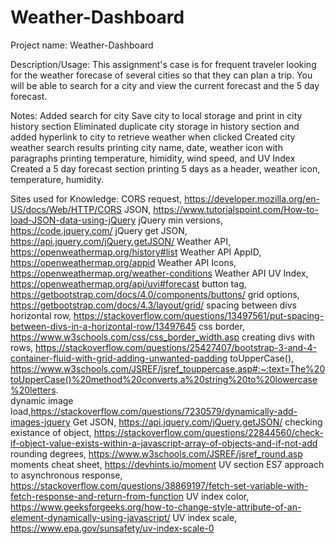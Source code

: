 # Weather-Dashboard

Project name: Weather-Dashboard

Description/Usage: 
This assignment's case is for frequent traveler looking for the weather forecase of several cities so that they can plan a trip.
You will be able to search for a city and view the current forecast and the 5 day forecast.

Notes:
Added search for city
Save city to local storage and print in city history section
Eliminated duplicate city storage in history section and added hyperlink to city to retrieve weather when clicked
Created city weather search results printing city name, date, weather icon with paragraphs printing temperature, himidity, wind speed, and UV Index
Created a 5 day forecast section printing 5 days as a header, weather icon, temperature, humidity.  


Sites used for Knowledge:
CORS request, https://developer.mozilla.org/en-US/docs/Web/HTTP/CORS
JSON, https://www.tutorialspoint.com/How-to-load-JSON-data-using-jQuery 
jQuery min versions, https://code.jquery.com/ 
jQuery get JSON, https://api.jquery.com/jQuery.getJSON/ 
Weather API, https://openweathermap.org/history#list 
Weather API AppID, https://openweathermap.org/appid 
Weather API Icons, https://openweathermap.org/weather-conditions 
Weather API UV Index, https://openweathermap.org/api/uvi#forecast 
button tag, https://getbootstrap.com/docs/4.0/components/buttons/ 
grid options, https://getbootstrap.com/docs/4.3/layout/grid/ 
spacing between divs horizontal row, https://stackoverflow.com/questions/13497561/put-spacing-between-divs-in-a-horizontal-row/13497645 
css border, https://www.w3schools.com/css/css_border_width.asp 
creating divs with rows, https://stackoverflow.com/questions/25427407/bootstrap-3-and-4-container-fluid-with-grid-adding-unwanted-padding 
toUpperCase(), https://www.w3schools.com/JSREF/jsref_touppercase.asp#:~:text=The%20toUpperCase()%20method%20converts,a%20string%20to%20lowercase%20letters.  
dynamic image load,https://stackoverflow.com/questions/7230579/dynamically-add-images-jquery 
Get JSON, https://api.jquery.com/jQuery.getJSON/
checking existance of object, https://stackoverflow.com/questions/22844560/check-if-object-value-exists-within-a-javascript-array-of-objects-and-if-not-add 
rounding degrees, https://www.w3schools.com/JSREF/jsref_round.asp 
moments cheat sheet, https://devhints.io/moment
UV section ES7 approach to asynchronous response, https://stackoverflow.com/questions/38869197/fetch-set-variable-with-fetch-response-and-return-from-function 
UV index color, https://www.geeksforgeeks.org/how-to-change-style-attribute-of-an-element-dynamically-using-javascript/ 
UV index scale, https://www.epa.gov/sunsafety/uv-index-scale-0 